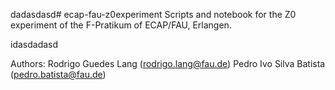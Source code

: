 dadasdasd# ecap-fau-z0experiment
Scripts and notebook for the Z0 experiment of the F-Pratikum of ECAP/FAU, Erlangen.


idasdadasd

Authors:
Rodrigo Guedes Lang (rodrigo.lang@fau.de)
Pedro Ivo Silva Batista (pedro.batista@fau.de)
